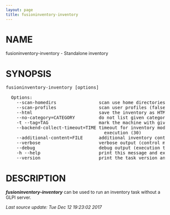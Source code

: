 ```yaml
---
layout: page
title: fusioninventory-inventory
---
```

<style>
.post-content h2 { font-weight: bold ; margin: 1.5rem 0; }
.post-content h1:before { content: ''; }
.post-content h2:before { content: ''; }
.post-content h3:before { content: ''; }
</style>
<!-- begin man -->

# NAME

fusioninventory-inventory - Standalone inventory


# SYNOPSIS

<pre>fusioninventory-inventory [options]

  Options:
    --scan-homedirs                scan use home directories (false)
    --scan-profiles                scan user profiles (false)
    --html                         save the inventory as HTML (false)
    --no-category=CATEGORY         do not list given category items
    -t --tag=TAG                   mark the machine with given tag
    --backend-collect-timeout=TIME timeout for inventory modules
                                     execution (30)
    --additional-content=FILE      additional inventory content file
    --verbose                      verbose output (control messages)
    --debug                        debug output (execution traces)
    -h --help                      print this message and exit
    --version                      print the task version and exit</pre>

# DESCRIPTION

_**fusioninventory-inventory**_ can be used to run an inventory task without a GLPI server.


<em class='post-meta'>Last source update: Tue Dec 12 19:23:02 2017</em>
<!-- end man -->
